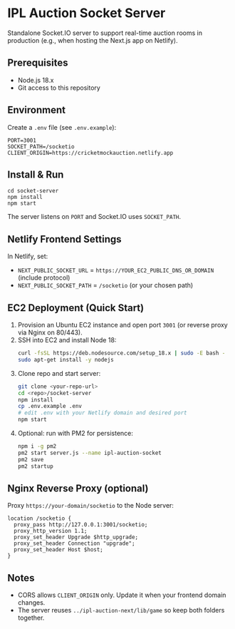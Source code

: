 # IPL Auction Socket Server

Standalone Socket.IO server to support real-time auction rooms in production (e.g., when hosting the Next.js app on Netlify).

## Prerequisites
- Node.js 18.x
- Git access to this repository

## Environment
Create a `.env` file (see `.env.example`):

```
PORT=3001
SOCKET_PATH=/socketio
CLIENT_ORIGIN=https://cricketmockauction.netlify.app
```

## Install & Run
```
cd socket-server
npm install
npm start
```

The server listens on `PORT` and Socket.IO uses `SOCKET_PATH`.

## Netlify Frontend Settings
In Netlify, set:
- `NEXT_PUBLIC_SOCKET_URL` = `https://YOUR_EC2_PUBLIC_DNS_OR_DOMAIN` (include protocol)
- `NEXT_PUBLIC_SOCKET_PATH` = `/socketio` (or your chosen path)

## EC2 Deployment (Quick Start)
1. Provision an Ubuntu EC2 instance and open port `3001` (or reverse proxy via Nginx on 80/443).
2. SSH into EC2 and install Node 18:
   ```bash
   curl -fsSL https://deb.nodesource.com/setup_18.x | sudo -E bash -
   sudo apt-get install -y nodejs
   ```
3. Clone repo and start server:
   ```bash
   git clone <your-repo-url>
   cd <repo>/socket-server
   npm install
   cp .env.example .env
   # edit .env with your Netlify domain and desired port
   npm start
   ```
4. Optional: run with PM2 for persistence:
   ```bash
   npm i -g pm2
   pm2 start server.js --name ipl-auction-socket
   pm2 save
   pm2 startup
   ```

## Nginx Reverse Proxy (optional)
Proxy `https://your-domain/socketio` to the Node server:

```
location /socketio {
  proxy_pass http://127.0.0.1:3001/socketio;
  proxy_http_version 1.1;
  proxy_set_header Upgrade $http_upgrade;
  proxy_set_header Connection "upgrade";
  proxy_set_header Host $host;
}
```

## Notes
- CORS allows `CLIENT_ORIGIN` only. Update it when your frontend domain changes.
- The server reuses `../ipl-auction-next/lib/game` so keep both folders together.